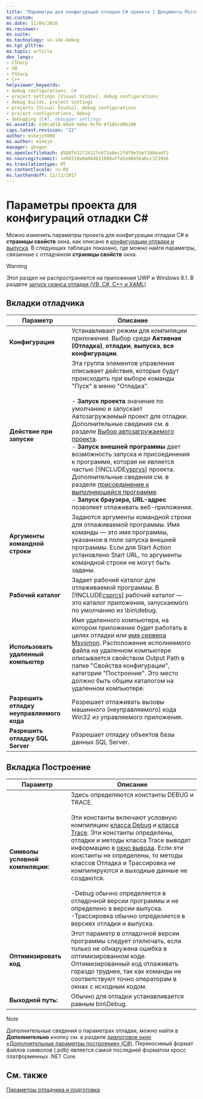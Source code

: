 ```yaml
---
title: "Параметры для конфигураций отладки C# проекта | Документы Microsoft"
ms.custom: 
ms.date: 11/04/2016
ms.reviewer: 
ms.suite: 
ms.technology: vs-ide-debug
ms.tgt_pltfrm: 
ms.topic: article
dev_langs:
- CSharp
- VB
- FSharp
- C++
helpviewer_keywords:
- debug configurations, C#
- project settings [Visual Studio], debug configurations
- debug builds, project settings
- projects [Visual Studio], debug configurations
- project configurations, debug
- debugging [C#], debugger settings
ms.assetid: e30ca810-66e9-4d6e-9cf6-9f285cd0b100
caps.latest.revision: "22"
author: mikejo5000
ms.author: mikejo
manager: ghogen
ms.openlocfilehash: d588f43271b127c675a6ec2fdf9e55ef388eadf2
ms.sourcegitcommit: 1e08318a8a684b21609af7a5e48b56abcc3239e6
ms.translationtype: MT
ms.contentlocale: ru-RU
ms.lasthandoff: 12/13/2017
---
```

# <a name="project-settings-for--c-debug-configurations"></a>Параметры проекта для конфигураций отладки C#
Можно изменить параметры проекта для конфигурации отладки C# в **страницы свойств** окна, как описано в [конфигурации отладки и выпуска](../debugger/how-to-set-debug-and-release-configurations.md). В следующих таблицах показано, где можно найти параметры, связанные с отладчиком **страницы свойств** окна.  
  
> [!WARNING]
>  Этот раздел не распространяется на приложения UWP и Windows 8.1. В разделе [запуск сеанса отладки (VB, C#, C++ и XAML)](../debugger/start-a-debugging-session-for-a-store-app-in-visual-studio-vb-csharp-cpp-and-xaml.md)  
  
##  <a name="BKMK_Debug_tab"></a>Вкладки отладчика  
  
|**Параметр**|**Описание**|  
|-----------------|---------------------|  
|**Конфигурация**|Устанавливает режим для компиляции приложения. Выбор среди **Активная (Отладка)**, **отладки**, **выпуска**, **все конфигурации**.|  
|**Действие при запуске**|Эта группа элементов управления описывает действия, которые будут происходить при выборе команды "Пуск" в меню "Отладка".<br /><br /> -   **Запуск проекта** значение по умолчанию и запускает Автозагружаемый проект для отладки. Дополнительные сведения см. в разделе [Выбор автозагружаемого проекта](http://msdn.microsoft.com/en-us/222e3f32-a6fe-4941-bf37-6b2a921129fd).<br />-   **Запуск внешней программы** дает возможность запуска и присоединения к программе, которая не является частью [!INCLUDE[vsprvs](../code-quality/includes/vsprvs_md.md)] проекта. Дополнительные сведения см. в разделе [присоединение к выполняющейся программе](http://msdn.microsoft.com/en-us/636d0a52-4bfd-48d2-89ad-d7b9ca4dc4f4).<br />-   **Запуск браузера, URL-адрес** позволяет отлаживать веб-приложения.|  
|**Аргументы командной строки**|Задаются аргументы командной строки для отлаживаемой программы. Имя команды — это имя программы, указанное в поле запуска внешней программы. Если для Start Action установлено Start URL, то аргументы командной строки не могут быть заданы.|  
|**Рабочий каталог**|Задает рабочий каталог для отлаживаемой программы. В [!INCLUDE[csprcs](../data-tools/includes/csprcs_md.md)] рабочий каталог — это каталог приложения, запускаемого по умолчанию из \bin\debug.|  
|**Использовать удаленный компьютер**|Имя удаленного компьютера, на котором приложение будет работать в целях отладки или [имя сервера Msvsmon](../debugger/remote-debugging.md). Расположение исполняемого файла на удаленном компьютере описывается свойством Output Path в папке "Свойства конфигурации", категория "Построение". Это место должно быть общим каталогом на удаленном компьютере.|
|**Разрешить отладку неуправляемого кода**|Разрешает отлаживать вызовы машинного (неуправляемого) кода Win32 из управляемого приложения.|  
|**Разрешить отладку SQL Server**|Разрешает отладку объектов базы данных SQL Server.|  
  
##  <a name="BKMK_Build_tab"></a>Вкладка Построение  
  
|Параметр|Описание|  
|-------------|-----------------|  
|**Символы условной компиляции:**|Здесь определяются константы DEBUG и TRACE.<br /><br /> Эти константы включают условную компиляцию [класса Debug](/dotnet/api/system.diagnostics.debug) и [класса Trace](/dotnet/api/system.diagnostics.trace). Эти константы определены, отладки и методы класса Trace выводят информацию в [окно вывода](../ide/reference/output-window.md). Если эти константы не определены, то методы классов Отладка и Трассировка не компилируются и выходные данные не создаются.<br /><br /> -Debug обычно определяется в отладочной версии программы и не определено в версии выпуска.<br />-Трассировка обычно определяется в версиях отладки и выпуска.|  
|**Оптимизировать код**|Этот параметр в отладочной версии программы следует отключать, если только не обнаружена ошибка в оптимизированном коде. Оптимизированный код отлаживать гораздо труднее, так как команды не соответствуют точно операторам в окнах с исходным кодом.|  
|**Выходной путь:**|Обычно для отладки устанавливается равным bin\Debug.|

> [!NOTE]
> Дополнительные сведения о параметрах отладки, можно найти в **Дополнительно** кнопку см. в разделе [диалоговое окно «Дополнительные параметры построения» (C#)](../ide/reference/advanced-build-settings-dialog-box-csharp.md). Переносимый формат файлов символов (.pdb) является самой последней форматом кросс платформенных .NET Core. 
  
## <a name="see-also"></a>См. также  
 [Параметры отладчика и подготовка](../debugger/debugger-settings-and-preparation.md)